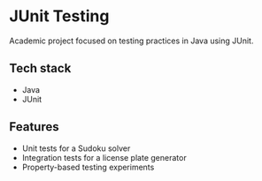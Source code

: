 # JUnit Testing
Academic project focused on testing practices in Java using JUnit.  

## Tech stack
- Java  
- JUnit  

## Features
- Unit tests for a Sudoku solver  
- Integration tests for a license plate generator  
- Property-based testing experiments

